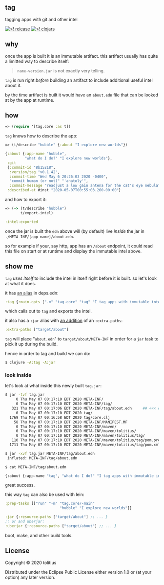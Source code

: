 ## tag

tagging apps with git and other intel

[![<! release](https://img.shields.io/badge/dynamic/json.svg?label=release&url=https%3A%2F%2Fclojars.org%2Ftolitius%2Ftag%2Flatest-version.json&query=version&colorB=blue)](https://github.com/tolitius/tag/releases)
[![<! clojars](https://img.shields.io/clojars/v/tolitius/tag.svg)](https://clojars.org/tolitius/tag)

## why

once the app is built it is an immutable artifact. this artifact usually has quite a limitted way to describe itself:

> `name-version.jar` is not exactly very telling.

`tag` is run right _before_ building an artifact to include additional useful intel about it.

by the time artifact is built it would have an `about.edn` file that can be looked at by the app at runtime.

## how

```clojure
=> (require '[tag.core :as t])
```

`tag` knows how to describe the app:

```clojure
=> (t/describe "hubble" {:about "I explore new worlds"})

{:about {:app-name "hubble",
         "what do I do?" "I explore new worlds"},
 :git
 {:commit-id "8b15218",
  :version/tag "v0.1.42",
  :commit-time "Wed May 6 20:26:03 2020 -0400",
  "commit human (or not)" "'anatoly'",
  :commit-message "readjust a low gain antena for the cat's eye nebula"},
 :described-at #inst "2020-05-07T00:55:03.260-00:00"}
```

and how to export it:

```clojure
=> (-> (t/describe "hubble")
       t/export-intel)

:intel-exported
```

once the jar is built the `edn` above will (by default) live _inside_ the jar in `./META-INF/[app-name]/about.edn`.

so for example if your, say http, app has an `/about` endpoint, it could read this file on start or at runtime and display the immutable intel above.

## show me

`tag` _uses itself_ to include the intel in itself right before it is built. so let's look at what it does.

it has [an alias](https://github.com/tolitius/tag/blob/2bf572c5cb3fa95d1868ea2e0b2814670e21a648/deps.edn#L4) in deps.edn:

```clojure
:tag {:main-opts ["-m" "tag.core" "tag" "I tag apps with immutable intel"]}
```

which calls out to `tag` and exports the intel.

it also has a `:jar` alias with [an addition](https://github.com/tolitius/tag/blob/2bf572c5cb3fa95d1868ea2e0b2814670e21a648/deps.edn#L6) of an `:extra-paths`:

```clojure
:extra-paths ["target/about"]
```

`tag` will place "`about.edn`" to `target/about/META-INF` in order for a `jar` task to pick it up during the build.

hence in order to tag and build we can do:

```bash
$ clojure -A:tag -A:jar
```

### look inside

let's look at what inside this newly built `tag.jar`:

```bash
$ jar -tvf tag.jar
     0 Thu May 07 00:17:10 EDT 2020 META-INF/
     0 Thu May 07 00:17:10 EDT 2020 META-INF/tag/
   321 Thu May 07 00:17:06 EDT 2020 META-INF/tag/about.edn     ## <<< oh.. look who is here
     0 Thu May 07 00:17:10 EDT 2020 tag/
  1769 Thu May 07 00:16:58 EDT 2020 tag/core.clj
    58 Thu May 07 00:17:10 EDT 2020 META-INF/MANIFEST.MF
     0 Thu May 07 00:17:10 EDT 2020 META-INF/maven/
     0 Thu May 07 00:17:10 EDT 2020 META-INF/maven/tolitius/
     0 Thu May 07 00:17:10 EDT 2020 META-INF/maven/tolitius/tag/
   110 Thu May 07 00:17:10 EDT 2020 META-INF/maven/tolitius/tag/pom.properties
  1711 Thu May 07 00:17:10 EDT 2020 META-INF/maven/tolitius/tag/pom.xml
```

```bash
$ jar -xvf tag.jar META-INF/tag/about.edn
 inflated: META-INF/tag/about.edn
```

```bash
$ cat META-INF/tag/about.edn

{:about {:app-name "tag", "what do I do?" "I tag apps with immutable intel"}, :git {:commit-id "58df09d", :version/tag "v0.1.0", :commit-time "Wed May 6 23:41:33 2020 -0400", "commit human (or not)" "'Anatoly'", :commit-message "[docs]: add lein :prep-tasks example"}, :described-at #inst "2020-05-07T04:17:06.081-00:00"}
```

great success.

this way `tag` can also be used with lein:

```clojure
:prep-tasks [["run" "-m" "tag.core/-main"
                         "hubble" "I explore new worlds"]]

:jar {:resource-paths ["target/about"] ;; ... }
;; or and uberjar:
:uberjar {:resource-paths ["target/about"] ;; ... }
```

boot, make, and other build tools.

## License

Copyright © 2020 tolitius

Distributed under the Eclipse Public License either version 1.0 or (at
your option) any later version.
